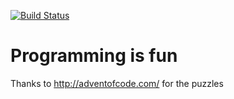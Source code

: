 [![Build Status](https://travis-ci.org/MecuSorin/AdventOfCode.svg?branch=master)](https://travis-ci.org/MecuSorin/AdventOfCode) 
 
# Programming is fun


Thanks to http://adventofcode.com/ for the puzzles